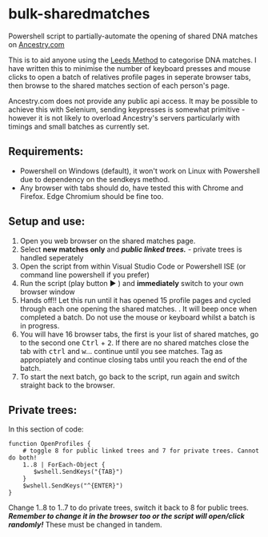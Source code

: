 # bulk-sharedmatches
Powershell script to partially-automate the opening of shared DNA matches on [Ancestry.com](https://www.ancestry.com)

This is to aid anyone using the [Leeds Method](https://www.danaleeds.com/the-leeds-method/) to categorise DNA matches.
I have written this to minimise the number of keyboard presses and mouse clicks to open a batch of relatives profile pages
in seperate browser tabs, then browse to the shared matches section of each person's page. 

Ancestry.com does not provide any public api access. It may be possible to achieve this with Selenium, sending keypresses is somewhat primitive - however it is not likely to overload Ancestry's servers particularly with timings and small batches as currently set.

## Requirements:

- Powershell on Windows (default), it won't work on Linux with Powershell due to dependency on the sendkeys method.
- Any browser with tabs should do, have tested this with Chrome and Firefox. Edge Chromium should be fine too. 

## Setup and use:

1. Open you web browser on the shared matches page. 
2. Select **new matches only** and ***public linked trees.*** - private trees is handled seperately
3. Open the script from within Visual Studio Code or Powershell ISE (or command line powershell if you prefer)
4. Run the script (play button :arrow_forward: ) and **immediately** switch to your own browser window
5. Hands off!! Let this run until it has opened 15 profile pages and cycled through each one opening the shared matches. . It will beep once when completed a batch. Do not use the mouse or keyboard whilst a batch is in progress.
6. You will have 16 browser tabs, the first is your list of shared matches, go to the second one <kbd>Ctrl</kbd> + <kbd>2</kbd>. If there are no shared matches close the tab with <kbd>ctrl</kbd> and <kbd>w</kbd>... continue until you see matches. Tag as appropiately and continue closing tabs until you reach the end of the batch. 
7. To start the next batch, go back to the script, run again and switch straight back to the browser.

## Private trees:

In this section of code:
```
function OpenProfiles {
    # toggle 8 for public linked trees and 7 for private trees. Cannot do both!
    1..8 | ForEach-Object {
       $wshell.SendKeys("{TAB}")
    }
    $wshell.SendKeys("^{ENTER}")
}
```

Change 1..8 to 1..7 to do private trees, switch it back to 8 for public trees. 
***Remember to change it in the browser too or the script will open/click randomly!***
These must be changed in tandem.



